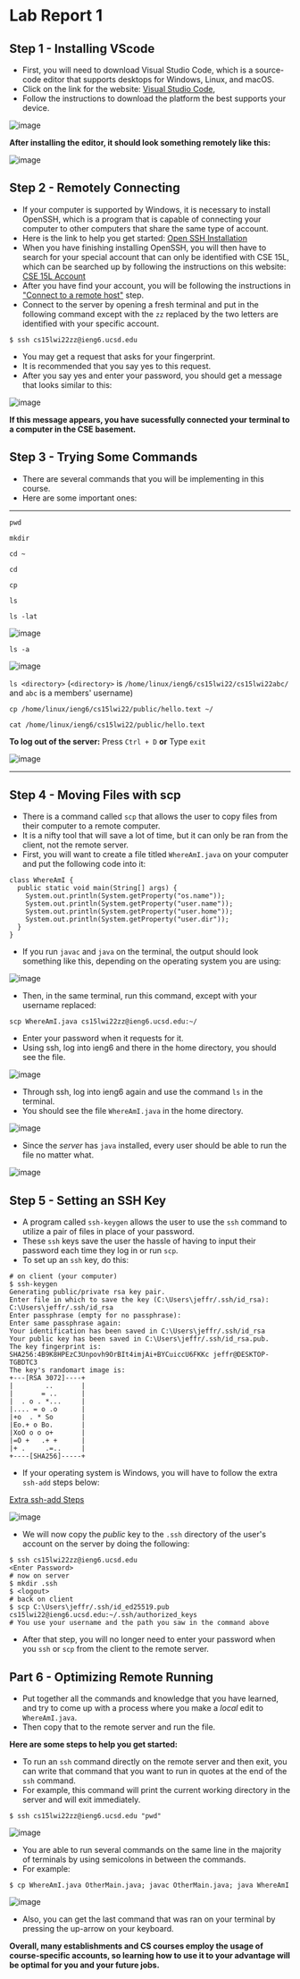 # Lab Report 1

## Step 1 - Installing VScode
- First, you will need to download Visual Studio Code, which is a source-code editor that supports desktops for Windows, Linux, 
and macOS. 
- Click on the link for the website: [Visual Studio Code](https://code.visualstudio.com/), 
- Follow the instructions to download the platform the best supports your device.   

![image](https://user-images.githubusercontent.com/97646041/149450264-811437ec-c696-47fd-99eb-125d8a5ffefb.png)

**After installing the editor, it should look something remotely like this:**

![image](https://user-images.githubusercontent.com/97646041/149451401-701cce99-1cb9-4df2-bf17-56c8f0d60642.png)

## Step 2 - Remotely Connecting 
- If your computer is supported by Windows, it is necessary to install OpenSSH, which is a program that is capable of connecting your computer
to other computers that share the same type of account. 
- Here is the link to help you get started: [Open SSH Installation](https://docs.microsoft.com/en-us/windows-server/administration/openssh/openssh_install_firstuse) 
- When you have finishing installing OpenSSH, you will then have to search for your special account that can only be identified with CSE 15L, 
which can be searched up by following the instructions on this website: [CSE 15L Account](https://sdacs.ucsd.edu/~icc/index.php)
- After you have find your account, you will be following the instructions in ["Connect to a remote host"](https://code.visualstudio.com/docs/remote/ssh#_connect-to-a-remote-host) step.
- Connect to the server by opening a fresh terminal and put in the following command except with the `zz` replaced by the two letters are identified with your specific account. 

`$ ssh cs15lwi22zz@ieng6.ucsd.edu`

- You may get a request that asks for your fingerprint. 
- It is recommended that you say yes to this request.
- After you say yes and enter your password, you should get a message that looks similar to this:

![image](https://user-images.githubusercontent.com/97646041/149467878-c3d57109-9a8c-4e85-a900-d5cd66a59810.png)

**If this message appears, you have sucessfully connected your terminal to a computer in the CSE basement.**

## Step 3 - Trying Some Commands
- There are several commands that you will be implementing in this course. 
- Here are some important ones:
---
`pwd`
 
`mkdir`

`cd ~`

`cd`

`cp`

`ls`

`ls -lat`

![image](https://user-images.githubusercontent.com/97646041/149582806-c7af1ed4-4bb4-4dc1-8c67-a46af8bdd59d.png)


`ls -a`

![image](https://user-images.githubusercontent.com/97646041/149583049-3259ac39-2de8-4b04-bcfb-1d99741614f3.png)


`ls <directory>` (`<directory>` is `/home/linux/ieng6/cs15lwi22/cs15lwi22abc/` and `abc` is a members' username)

`cp /home/linux/ieng6/cs15lwi22/public/hello.text ~/`

`cat /home/linux/ieng6/cs15lwi22/public/hello.text`

**To log out of the server:**
Press `Ctrl + D` **or**
Type `exit`

![image](https://user-images.githubusercontent.com/97646041/149586269-8ae90417-bffb-41d4-abeb-25d62c2be48a.png)


---

## Step 4 - Moving Files with scp

- There is a command called `scp` that allows the user to copy files from their computer to a remote computer. 
- It is a nifty tool that will save a lot of time, but it can only be ran from the client, not the remote server. 
- First, you will want to create a file titled `WhereAmI.java` on your computer and put the following code into it:

```
class WhereAmI {
  public static void main(String[] args) {
    System.out.println(System.getProperty("os.name"));
    System.out.println(System.getProperty("user.name"));
    System.out.println(System.getProperty("user.home"));
    System.out.println(System.getProperty("user.dir"));
  }
}
```
- If you run `javac` and `java` on the terminal, the output should look something like this, depending on the operating system you are using: 

![image](https://user-images.githubusercontent.com/97646041/149589203-29a2905e-8850-4c9c-b265-581788a318d0.png)

- Then, in the same terminal, run this command, except with your username replaced:
 
 `scp WhereAmI.java cs15lwi22zz@ieng6.ucsd.edu:~/`

 - Enter your password when it requests for it.
 - Using ssh, log into ieng6 and there in the home directory, you should see the file. 

![image](https://user-images.githubusercontent.com/97646041/149590594-a7da3073-754d-476a-a35c-21d3e7d8a5d7.png)

- Through ssh, log into ieng6 again and use the command `ls` in the terminal. 
- You should see the file `WhereAmI.java` in the home directory.

![image](https://user-images.githubusercontent.com/97646041/149591004-173f8e21-aa6d-4892-ada7-9b700a05d926.png)

- Since the *server* has `java` installed, every user should be able to run the file no matter what. 

![image](https://user-images.githubusercontent.com/97646041/149591100-35600edf-ed08-4e48-93a7-dca289210cb2.png)

## Step 5 - Setting an SSH Key
- A program called `ssh-keygen` allows the user to use the `ssh` command to utilize a pair of files in place of your password.
- These `ssh` keys save the user the hassle of having to input their password each time they log in or run `scp`.
- To set up an `ssh` key, do this:

```
# on client (your computer)
$ ssh-keygen
Generating public/private rsa key pair.
Enter file in which to save the key (C:\Users\jeffr/.ssh/id_rsa): C:\Users\jeffr/.ssh/id_rsa
Enter passphrase (empty for no passphrase): 
Enter same passphrase again: 
Your identification has been saved in C:\Users\jeffr/.ssh/id_rsa
Your public key has been saved in C:\Users\jeffr/.ssh/id_rsa.pub.
The key fingerprint is:
SHA256:4B9K8HPEzC3Unpovh9OrBIt4imjAi+BYCuiccU6FKKc jeffr@DESKTOP-TGBDTC3
The key's randomart image is:
+---[RSA 3072]----+
|        ..       |
|       = ..      |
|  . o . *...     |
|.... = o .o      |
|+o  . * So       |
|Eo.+ o Bo.       |
|XoO o o o+       |
|=O +   .+ +      |
|+ .     .=..     |
+----[SHA256]-----+
```

- If your operating system is Windows, you will have to follow the extra `ssh-add` steps below: 

[Extra ssh-add Steps](https://docs.microsoft.com/en-us/windows-server/administration/openssh/openssh_keymanagement#user-key-generation)

![image](https://user-images.githubusercontent.com/97646041/149594024-479f6ac3-7e44-4de6-b40a-a2fe9a5213f2.png)

- We will now copy the *public* key to the `.ssh` directory of the user's account on the server by doing the following:

``` 
$ ssh cs15lwi22zz@ieng6.ucsd.edu
<Enter Password>
# now on server
$ mkdir .ssh
$ <logout>
# back on client
$ scp C:\Users\jeffr/.ssh/id_ed25519.pub cs15lwi22@ieng6.ucsd.edu:~/.ssh/authorized_keys
# You use your username and the path you saw in the command above
```

- After that step, you will no longer need to enter your password when you `ssh` or `scp` from the client to the remote server.

## Part 6 - Optimizing Remote Running 
- Put together all the commands and knowledge that you have learned, and try to come up with a process where you make a *local* edit to `WhereAmI.java`.
- Then copy that to the remote server and run the file. 
 
**Here are some steps to help you get started:**
- To run an `ssh` command directly on the remote server and then exit, you can write that command that you want to run in quotes at the end of the `ssh` command. 
- For example, this command will print the current working directory in the server and will exit immediately.

`$ ssh cs15lwi22zz@ieng6.ucsd.edu "pwd"`

![image](https://user-images.githubusercontent.com/97646041/149597066-4020951d-cb9b-446b-83e5-49da7bc9cfaf.png)


- You are able to run several commands on the same line in the majority of terminals by using semicolons in between the commands. 
- For example:

`$ cp WhereAmI.java OtherMain.java; javac OtherMain.java; java WhereAmI`

![image](https://user-images.githubusercontent.com/97646041/149597137-11799ff5-84a2-4b51-9dc2-939bc7f22130.png)


- Also, you can get the last command that was ran on your terminal by pressing the up-arrow on your keyboard. 

**Overall, many establishments and CS courses employ the usage of course-specific accounts, so learning how to use it to your advantage will be optimal for you and your future jobs.**
